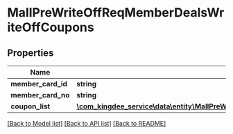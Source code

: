 # MallPreWriteOffReqMemberDealsWriteOffCoupons

## Properties
Name | Type | Description | Notes
------------ | ------------- | ------------- | -------------
**member_card_id** | **string** |  | [optional] 
**member_card_no** | **string** |  | [optional] 
**coupon_list** | [**\com_kingdee_service\data\entity\MallPreWriteOffReqMemberDealsWriteOffCouponsCoupon[]**](MallPreWriteOffReqMemberDealsWriteOffCouponsCoupon.md) |  | [optional] 

[[Back to Model list]](../README.md#documentation-for-models) [[Back to API list]](../README.md#documentation-for-api-endpoints) [[Back to README]](../README.md)


